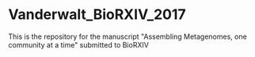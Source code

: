 # Vanderwalt_BioRXIV_2017
This is the repository for the manuscript "Assembling Metagenomes, one community at a time" submitted to BioRXIV

